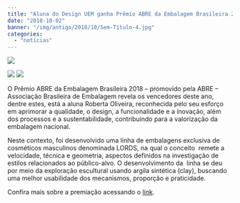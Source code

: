 ```yaml
---
title: "Aluna do Design UEM ganha Prêmio ABRE da Embalagem Brasileira 2018"
date: "2018-10-02"
banner: "/img/antigo/2018/10/Sem-Título-4.jpg"
categories: 
  - "noticias"
---
```


[![](/img/antigo/2018/10/Sem-Título-4.jpg)](/img/antigo/2018/10/Sem-Título-4.jpg)

![](/img/antigo/2018/10/44252950024_c27fdc9ae0_o-632x421.jpg) ![](/img/antigo/2018/10/44923777742_5a2dd55d9e_o-632x421.jpg)

O Prêmio ABRE da Embalagem Brasileira 2018 – promovido pela ABRE – Associação Brasileira de Embalagem revela os vencedores deste ano, dentre estes, está a aluna Roberta Oliveira, reconhecida pelo seu esforço em aprimorar a qualidade, o design, a funcionalidade e a inovação, além dos processos e a sustentabilidade, contribuindo para a valorização da embalagem nacional.

Neste contexto, foi desenvolvido uma linha de embalagens exclusiva de cosméticos masculinos denominada LORDS, na qual o conceito  remete a velocidade, técnica e geometria, aspectos definidos na investigação de estilos relacionados ao público-alvo. O desenvolvimento da  linha se deu por meio da exploração escultural usando argila sintética (clay), buscando uma melhor usabilidade dos mecanismos, proporção e praticidade.

Confira mais sobre a premiação acessando o [link](http://www.premioabre.org.br/vencedores_ouro.php).
